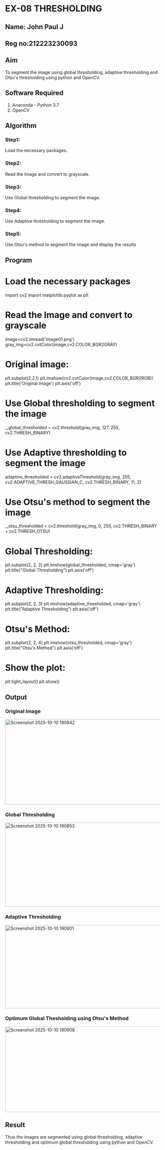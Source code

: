 # EX-08 THRESHOLDING
## Name: John Paul J
## Reg no:212223230093

## Aim
To segment the image using global thresholding, adaptive thresholding and Otsu's thresholding using python and OpenCV.

## Software Required
1. Anaconda - Python 3.7
2. OpenCV

## Algorithm

### Step1:
Load the necessary packages.

### Step2:
Read the Image and convert to grayscale.

### Step3:
Use Global thresholding to segment the image.

### Step4:
Use Adaptive thresholding to segment the image.

### Step5:
Use Otsu's method to segment the image and display the results

## Program
# Load the necessary packages

import cv2
import matplotlib.pyplot as plt

# Read the Image and convert to grayscale

image=cv2.imread('image01.png')
gray_img=cv2.cvtColor(image,cv2.COLOR_BGR2GRAY)

# Original image: 

plt.subplot(2,2,1)
plt.imshow(cv2.cvtColor(image,cv2.COLOR_BGR2RGB))
plt.title('Original Image')
plt.axis('off')

# Use Global thresholding to segment the image

_,global_thresholded = cv2.threshold(gray_img, 127, 255, cv2.THRESH_BINARY)

# Use Adaptive thresholding to segment the image

adaptive_thresholded = cv2.adaptiveThreshold(gray_img, 255, cv2.ADAPTIVE_THRESH_GAUSSIAN_C, cv2.THRESH_BINARY, 11, 2)

# Use Otsu's method to segment the image 

_,otsu_thresholded = cv2.threshold(gray_img, 0, 255, cv2.THRESH_BINARY + cv2.THRESH_OTSU)

# Global Thresholding:

plt.subplot(2, 2, 2)
plt.imshow(global_thresholded, cmap='gray')
plt.title("Global Thresholding")
plt.axis('off')

# Adaptive Thresholding:

plt.subplot(2, 2, 3)
plt.imshow(adaptive_thresholded, cmap='gray')
plt.title("Adaptive Thresholding")
plt.axis('off')

# Otsu's Method:

plt.subplot(2, 2, 4)
plt.imshow(otsu_thresholded, cmap='gray')
plt.title("Otsu's Method")
plt.axis('off')

# Show the plot:

plt.tight_layout()
plt.show()

## Output
### Original Image
<img width="669" height="276" alt="Screenshot 2025-10-10 190842" src="https://github.com/user-attachments/assets/e5e13a30-f77c-4b90-9023-69c1a8c9b2fc" />

### Global Thresholding
<img width="670" height="272" alt="Screenshot 2025-10-10 190853" src="https://github.com/user-attachments/assets/dbb83798-75ea-4460-969e-8550c7cd400f" />

### Adaptive Thresholding
<img width="668" height="270" alt="Screenshot 2025-10-10 190901" src="https://github.com/user-attachments/assets/9dd5cb46-37df-4345-93af-cede5861739f" />

### Optimum Global Thesholding using Otsu's Method
<img width="679" height="277" alt="Screenshot 2025-10-10 190908" src="https://github.com/user-attachments/assets/48fa3447-4364-48ce-a5b1-06e8aaef324b" />


## Result
Thus the images are segmented using global thresholding, adaptive thresholding and optimum global thresholding using python and OpenCV.
